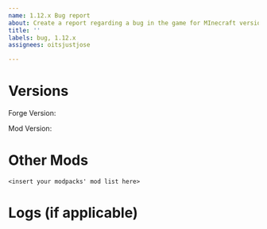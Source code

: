 ```yaml
---
name: 1.12.x Bug report
about: Create a report regarding a bug in the game for MInecraft versions 1.12-1.12.2
title: ''
labels: bug, 1.12.x
assignees: oitsjustjose

---
```


# Versions

Forge Version:

Mod Version:

# Other Mods

`<insert your modpacks' mod list here>`

# Logs (if applicable)
